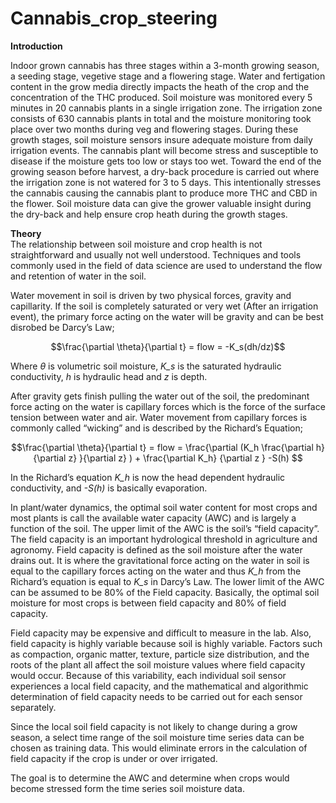 # Cannabis_crop_steering

**Introduction**<br />

Indoor grown cannabis has three stages within a 3-month growing season, a seeding stage, vegetive stage and a flowering stage. Water and fertigation content in the grow media directly impacts the heath of the crop and the concentration of the THC produced. Soil moisture was monitored every 5 minutes in 20 cannabis plants in a single irrigation zone. The irrigation zone consists of 630 cannabis plants in total and the moisture monitoring took place over two months during veg and flowering stages.  During these growth stages, soil moisture sensors insure adequate moisture from daily irrigation events. The cannabis plant will become stress and susceptible to disease if the moisture gets too low or stays too wet. Toward the end of the growing season before harvest, a dry-back procedure is carried out where the irrigation zone is not watered for 3 to 5 days. This intentionally stresses the cannabis causing the cannabis plant to produce more THC and CBD in the flower.  Soil moisture data can give the grower valuable insight during the dry-back and help ensure crop heath during the growth stages. 

**Theory**<br />
The relationship between soil moisture and crop health is not straightforward and usually not well understood.  Techniques and tools commonly used in the field of data science are used to understand the flow and retention of water in the soil.  

Water movement in soil is driven by two physical forces, gravity and capillarity. If the soil is completely saturated or very wet (After an irrigation event), the primary force acting on the water will be gravity and can be best disrobed be Darcy’s Law; 


$$\frac{\partial \theta}{\partial t} = flow  = -K_s(dh/dz)$$

Where $\theta$  is volumetric soil moisture, *K_s* is the saturated hydraulic conductivity, *h* is hydraulic head and *z* is depth.  

After gravity gets finish pulling the water out of the soil, the predominant force acting on the water is capillary forces which is the force of the surface tension between water and air. Water movement from capillary forces is commonly called “wicking” and is described by the Richard’s Equation;


$$\frac{\partial \theta}{\partial t} = flow  =   \frac{\partial (K_h   \frac{\partial h}{\partial z}         }{\partial z} )  + \frac{\partial K_h} {\partial z }   -S(h) $$    



In the Richard’s equation *K_h* is now the head dependent hydraulic conductivity, and *-S(h)* is basically evaporation. 

In plant/water dynamics, the optimal soil water content for most crops and most plants is call the available water capacity (AWC) and is largely a function of the soil. The upper limit of the AWC is the soil’s “field capacity”. The field capacity is an important hydrological threshold in agriculture and agronomy. Field capacity is defined as the soil moisture after the water drains out. It is where the gravitational force acting on the water in soil is equal to the capillary forces acting on the water and thus *K_h* from the Richard’s equation is equal to *K_s* in Darcy’s Law.  The lower limit of the AWC can be assumed to be 80% of the Field capacity. Basically, the optimal soil moisture for most crops is between field capacity and 80% of field capacity. 

Field capacity may be expensive and difficult to measure in the lab. Also, field capacity is highly variable because soil is highly variable. Factors such as compaction, organic matter, texture, particle size distribution, and the roots of the plant all affect the soil moisture values where field capacity would occur.  Because of this variability, each individual soil sensor experiences a local field capacity, and the mathematical and algorithmic determination of field capacity needs to be carried out for each sensor separately. 

Since the local soil field capacity is not likely to change during a grow season, a select time range of the soil moisture time series data can be chosen as training data. This would eliminate errors in the calculation of field capacity if the crop is under or over irrigated.    

The goal is to determine the AWC and determine when crops would become stressed form the time series soil moisture data. 
